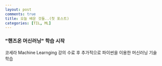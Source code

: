 ```yaml
---
layout: post
comments: true
title: 오늘 배운 것들..(첫 포스트) 
categories: [TIL, ML]
---
```


### "핸즈온 머신러닝" 학습 시작
코세라 Machine Learnging 강의 수료 후 추가적으로 파이썬을 이용한 머신러닝 기술 학습
